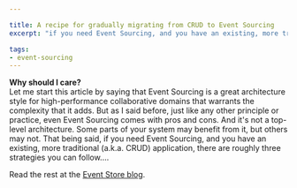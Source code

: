 ```yaml
---

title: A recipe for gradually migrating from CRUD to Event Sourcing
excerpt: "if you need Event Sourcing, and you have an existing, more traditional (a.k.a. CRUD) application, there are roughly three strategies you can follow."

tags:
- event-sourcing
---
```


**Why should I care?**  
Let me start this article by saying that Event Sourcing is a great architecture style for high-performance collaborative domains that warrants the complexity that it adds. But as I said before, just like any other principle or practice, even Event Sourcing comes with pros and cons. And it's not a top-level architecture. Some parts of your system may benefit from it, but others may not. That being said, if you need Event Sourcing, and you have an existing, more traditional (a.k.a. CRUD) application, there are roughly three strategies you can follow....

Read the rest at the [Event Store blog](https://www.eventstore.com/blog/a-recipe-for-gradually-migrating-from-crud-to-event-sourcing?hs_preview=UFQRANUD-42822905198).

